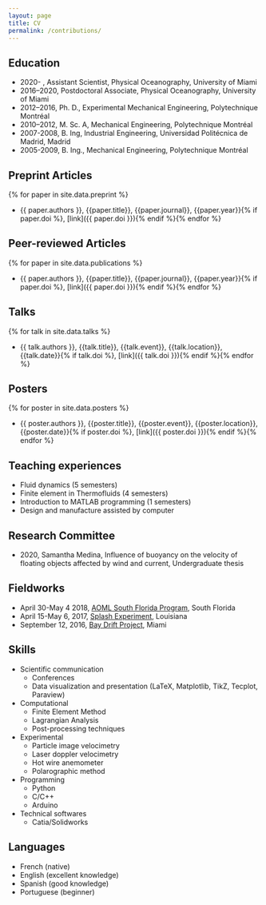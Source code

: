 ```yaml
---
layout: page
title: CV
permalink: /contributions/
---
```

## Education
+ 2020-    , Assistant Scientist, Physical Oceanography, University of Miami
+ 2016–2020, Postdoctoral Associate, Physical Oceanography, University of Miami
+ 2012–2016, Ph. D., Experimental Mechanical Engineering, Polytechnique Montréal
+ 2010–2012, M. Sc. A, Mechanical Engineering, Polytechnique Montréal
+ 2007-2008, B. Ing, Industrial Engineering, Universidad Politécnica de Madrid, Madrid
+ 2005-2009, B. Ing., Mechanical Engineering, Polytechnique Montréal

## Preprint Articles
{% for paper in site.data.preprint %}
- {{ paper.authors }}, {{paper.title}}, {{paper.journal}}, {{paper.year}}{% if paper.doi %}, [link]({{ paper.doi }}){% endif %}{% endfor %}

## Peer-reviewed Articles
{% for paper in site.data.publications %}
+ {{ paper.authors }}, {{paper.title}}, {{paper.journal}}, {{paper.year}}{% if paper.doi %}, [link]({{ paper.doi }}){% endif %}{% endfor %}

## Talks
{% for talk in site.data.talks %}
+ {{ talk.authors }}, {{talk.title}}, {{talk.event}}, {{talk.location}}, {{talk.date}}{% if talk.doi %}, [link]({{ talk.doi }}){% endif %}{% endfor %}

## Posters
{% for poster in site.data.posters %}
+ {{ poster.authors }}, {{poster.title}}, {{poster.event}}, {{poster.location}}, {{poster.date}}{% if poster.doi %}, [link]({{ poster.doi }}){% endif %}{% endfor %}

## Teaching experiences
+ Fluid dynamics (5 semesters)
+ Finite element in Thermofluids (4 semesters)
+ Introduction to MATLAB programming (1 semesters)
+ Design and manufacture assisted by computer

## Research Committee
+ 2020, Samantha Medina, Influence of buoyancy on the velocity of floating objects affected by wind and current, Undergraduate thesis

## Fieldworks
+ April 30-May 4 2018, [AOML South Florida Program](https://www.aoml.noaa.gov/phod/sfp), South Florida
+ April 15-May 6, 2017, [Splash Experiment](http://carthe.org/splash/), Louisiana
+ September 12, 2016, [Bay Drift Project](http://carthe.org/baydrift/), Miami

## Skills
+ Scientific communication
    + Conferences
    + Data visualization and presentation (LaTeX, Matplotlib, TikZ, Tecplot, Paraview)
+ Computational
  - Finite Element Method
  - Lagrangian Analysis
  - Post-processing techniques
+ Experimental
  - Particle image velocimetry
  - Laser doppler velocimetry
  - Hot wire anemometer
  - Polarographic method
+ Programming
  - Python
  - C/C++
  - Arduino
+ Technical softwares
  - Catia/Solidworks

## Languages
+ French (native)
+ English (excellent knowledge)
+ Spanish (good knowledge)
+ Portuguese (beginner)
